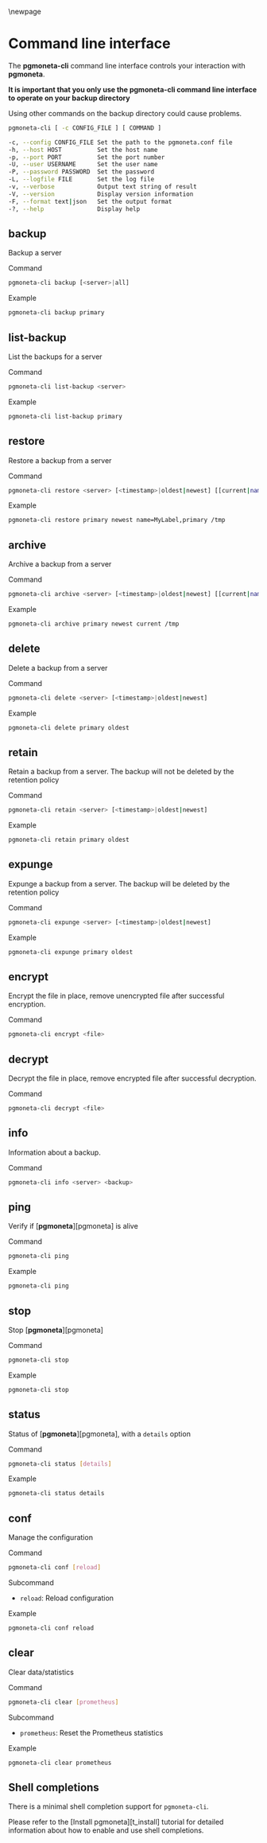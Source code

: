 \newpage

# Command line interface

The **pgmoneta-cli** command line interface controls your interaction with **pgmoneta**.

**It is important that you only use the pgmoneta-cli command line interface to operate on your backup directory**

Using other commands on the backup directory could cause problems.

``` sh
pgmoneta-cli [ -c CONFIG_FILE ] [ COMMAND ]

-c, --config CONFIG_FILE Set the path to the pgmoneta.conf file
-h, --host HOST          Set the host name
-p, --port PORT          Set the port number
-U, --user USERNAME      Set the user name
-P, --password PASSWORD  Set the password
-L, --logfile FILE       Set the log file
-v, --verbose            Output text string of result
-V, --version            Display version information
-F, --format text|json   Set the output format
-?, --help               Display help
```

## backup

Backup a server

Command

``` sh
pgmoneta-cli backup [<server>|all]
```

Example

``` sh
pgmoneta-cli backup primary
```

## list-backup

List the backups for a server

Command

``` sh
pgmoneta-cli list-backup <server>
```

Example

``` sh
pgmoneta-cli list-backup primary
```

## restore

Restore a backup from a server

Command

``` sh
pgmoneta-cli restore <server> [<timestamp>|oldest|newest] [[current|name=X|xid=X|lsn=X|time=X|inclusive=X|timeline=X|action=X|primary|replica],*] <directory>
```

Example

``` sh
pgmoneta-cli restore primary newest name=MyLabel,primary /tmp
```

## archive

Archive a backup from a server

Command

``` sh
pgmoneta-cli archive <server> [<timestamp>|oldest|newest] [[current|name=X|xid=X|lsn=X|time=X|inclusive=X|timeline=X|action=X|primary|replica],*] <directory>
```

Example

``` sh
pgmoneta-cli archive primary newest current /tmp
```

## delete

Delete a backup from a server

Command

``` sh
pgmoneta-cli delete <server> [<timestamp>|oldest|newest]
```

Example

``` sh
pgmoneta-cli delete primary oldest
```

## retain

Retain a backup from a server. The backup will not be deleted by the retention policy

Command

``` sh
pgmoneta-cli retain <server> [<timestamp>|oldest|newest]
```

Example

``` sh
pgmoneta-cli retain primary oldest
```

## expunge

Expunge a backup from a server. The backup will be deleted by the retention policy

Command

``` sh
pgmoneta-cli expunge <server> [<timestamp>|oldest|newest]
```

Example

``` sh
pgmoneta-cli expunge primary oldest
```

## encrypt

Encrypt the file in place, remove unencrypted file after successful encryption.

Command

``` sh
pgmoneta-cli encrypt <file>
```
## decrypt

Decrypt the file in place, remove encrypted file after successful decryption.

Command

``` sh
pgmoneta-cli decrypt <file>
```

## info

Information about a backup.

Command

``` sh
pgmoneta-cli info <server> <backup>
```

## ping

Verify if [**pgmoneta**][pgmoneta] is alive

Command

``` sh
pgmoneta-cli ping
```

Example

``` sh
pgmoneta-cli ping
```

## stop

Stop [**pgmoneta**][pgmoneta]

Command

``` sh
pgmoneta-cli stop
```

Example

``` sh
pgmoneta-cli stop
```

## status

Status of [**pgmoneta**][pgmoneta], with a `details` option

Command

``` sh
pgmoneta-cli status [details]
```

Example

``` sh
pgmoneta-cli status details
```

## conf

Manage the configuration

Command

``` sh
pgmoneta-cli conf [reload]
```

Subcommand

- `reload`: Reload configuration

Example

``` sh
pgmoneta-cli conf reload
```

## clear

Clear data/statistics

Command

``` sh
pgmoneta-cli clear [prometheus]
```

Subcommand

- `prometheus`: Reset the Prometheus statistics

Example

``` sh
pgmoneta-cli clear prometheus
```

## Shell completions

There is a minimal shell completion support for `pgmoneta-cli`.

Please refer to the [Install pgmoneta][t_install] tutorial for detailed information about how to enable and use shell completions.

